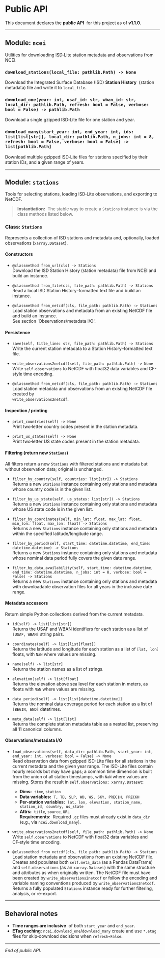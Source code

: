 # Public API

This document declares the **public API**&nbsp; for this project as of **v1.1.0**.

---

## Module: `ncei`

Utilities for downloading ISD‑Lite station metadata and observations from NCEI.

### `download_stations(local_file: pathlib.Path) -> None`

Download the Integrated Surface Database (ISD) **Station History**&nbsp; (station metadata) file and write it to `local_file`.

### `download_one(year: int, usaf_id: str, wban_id: str, local_dir: pathlib.Path, refresh: bool = False, verbose: bool = False) -> pathlib.Path`

Download a single gzipped ISD‑Lite file for one station and year.

### `download_many(start_year: int, end_year: int, ids: list[list[str]], local_dir: pathlib.Path, n_jobs: int = 8, refresh: bool = False, verbose: bool = False) -> list[pathlib.Path]`

Download multiple gzipped ISD‑Lite files for stations specified by their station IDs, and a given range of years.

---

## Module: `stations`

Tools for selecting stations, loading ISD‑Lite observations, and exporting to NetCDF.

> **Instantiation:**&nbsp; The stable way to create a `Stations` instance is via the class methods listed below.

### Class: `Stations`

Represents a collection of ISD stations and metadata and, optionally, loaded observations (`xarray.Dataset`).

#### Constructors

* `@classmethod from_url(cls) -> Stations`  
  Download the ISD Station History (station metadata) file from NCEI and build an instance.

* `@classmethod from_file(cls, file_path: pathlib.Path) -> Stations`  
  Read a local ISD Station History–formatted text file and build an instance.

* `@classmethod from_netcdf(cls, file_path: pathlib.Path) -> Stations`  
  Load station observations and metadata from an existing NetCDF file and build an instance.  
  See section 'Observations/metadata  I/O'.  
  
#### Persistence

* `save(self, title_line: str, file_path: pathlib.Path) -> Stations`  
  Write the current station metadata to a Station History–formatted text file.

* `write_observations2netcdf(self, file_path: pathlib.Path) -> None`  
  Write `self.observations` to NetCDF with float32 data variables and CF-style time encoding.

* `@classmethod from_netcdf(cls, file_path: pathlib.Path) -> Stations`  
  Load station metadata and observations from an existing NetCDF file created by  
  `write_observations2netcdf`.

#### Inspection / printing

* `print_countries(self) -> None`  
  Print two‑letter country codes present in the station metadata.

* `print_us_states(self) -> None`  
  Print two‑letter US state codes present in the station metadata.

#### Filtering (return new `Stations`)

All filters return a new `Stations` with filtered stations and metadata but without observation data; original is unchanged.

* `filter_by_country(self, countries: list[str]) -> Stations`  
  Returns a new `Stations` instance containing only stations and metadata whose country code is in the given list.

* `filter_by_us_state(self, us_states: list[str]) -> Stations`  
  Returns a new `Stations` instance containing only stations and metadata whose US state code is in the given list.

* `filter_by_coordinates(self, min_lat: float, max_lat: float, min_lon: float, max_lon: float) -> Stations`  
  Returns a new `Stations` instance containing only stations and metadata within the specified latitude/longitude range.

* `filter_by_period(self, start_time: datetime.datetime, end_time: datetime.datetime) -> Stations`  
  Returns a new `Stations` instance containing only stations and metadata whose nominal data period fully covers the given date range.

* `filter_by_data_availability(self, start_time: datetime.datetime, end_time: datetime.datetime, n_jobs: int = 8, verbose: bool = False) -> Stations`  
  Returns a new `Stations` instance containing only stations and metadata with downloadable observation files for all years in the inclusive date range.

#### Metadata accessors

Return simple Python collections derived from the current metadata.

* `id(self) -> list[list[str]]`  
  Returns the USAF and WBAN identifiers for each station as a list of `[USAF, WBAN]` string pairs.

* `coordinates(self) -> list[list[float]]`  
  Returns the latitude and longitude for each station as a list of `[lat, lon]` floats, with `NaN` where values are missing.

* `name(self) -> list[str]`  
  Returns the station names as a list of strings.

* `elevation(self) -> list[float]`  
  Returns the elevation above sea level for each station in meters, as floats with `NaN` where values are missing.

* `data_period(self) -> list[list[datetime.datetime]]`  
  Returns the nominal data coverage period for each station as a list of `[BEGIN, END]` datetimes.

* `meta_data(self) -> list[list]`  
  Returns the complete station metadata table as a nested list, preserving all 11 canonical columns.

#### Observations/metadata I/O

* `load_observations(self, data_dir: pathlib.Path, start_year: int, end_year: int, verbose: bool = False) -> None`  
  Read observation data from gzipped ISD-Lite files for all stations in the current metadata and the given year range. The ISD-Lite files contain hourly records but may have gaps; a common time dimension is built from the union of all station timestamps, with `NaN` where values are missing. Stores the result in `self.observations: xarray.Dataset`:

  * **Dims:**&nbsp; `time`, `station`  
  * **Data variables:**&nbsp; `T, TD, SLP, WD, WS, SKY, PREC1H, PREC6H`  
  * **Per‑station variables:**&nbsp; `lat, lon, elevation, station_name, station_id, country, us_state`  
  * **Attrs:**&nbsp; `title`, `source`, `URL`  
    **Requirements:**&nbsp; Required `.gz` files must already exist in `data_dir` (e.g., via `ncei.download_many`).  

* `write_observations2netcdf(self, file_path: pathlib.Path) -> None`  
  Write `self.observations` to NetCDF with float32 data variables and CF‑style time encoding.

* `@classmethod from_netcdf(cls, file_path: pathlib.Path) -> Stations`  
  Load station metadata and observations from an existing NetCDF file. Creates and populates both `self.meta_data` (as a Pandas DataFrame) and `self.observations` (as an `xarray.Dataset`) with the same structure and attributes as when originally written. The NetCDF file must have been created by `write_observations2netcdf` or follow the encoding and variable naming conventions produced by `write_observations2netcdf`. Returns a fully populated `Stations` instance ready for further filtering, analysis, or re-export.

---

## Behavioral notes

* **Time ranges are inclusive**&nbsp; of both `start_year` and `end_year`.
* **ETag caching**: `ncei.download_one`/`download_many` create and use `*.etag` files for skip‑download decisions when `refresh=False`.

---

*End of public API.*
